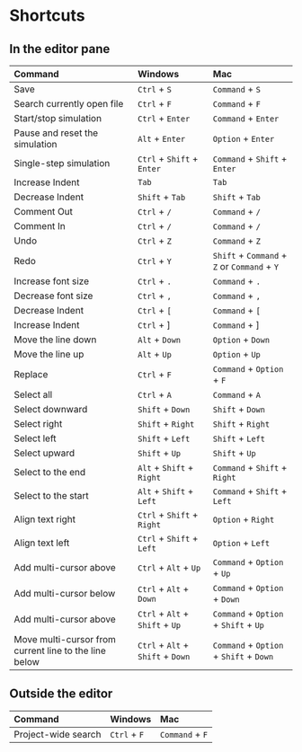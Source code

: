 # Shortcuts

## In the editor pane

| Command | Windows | Mac |
| :--- | :--- | :--- |
| Save | `Ctrl` + `S` | `Command` + `S` |
| Search currently open file | `Ctrl` + `F` | `Command` + `F` |
| Start/stop simulation | `Ctrl` + `Enter` | `Command` + `Enter` |
| Pause and reset the simulation | `Alt` + `Enter` | `Option` + `Enter` |
| Single-step simulation | `Ctrl` + `Shift` + `Enter` | `Command` + `Shift` + `Enter` |
| Increase Indent | `Tab` | `Tab` |
| Decrease Indent | `Shift` + `Tab` | `Shift` + `Tab` |
| Comment Out | `Ctrl` + `/` | `Command` + `/` |
| Comment In | `Ctrl` + `/` | `Command` + `/` |
| Undo | `Ctrl` + `Z` | `Command` + `Z` |
| Redo | `Ctrl` + `Y` | `Shift` + `Command` + `Z` or `Command` + `Y` |
| Increase font size | `Ctrl` + `.` | `Command` + `.` |
| Decrease font size | `Ctrl` + `,` | `Command` + `,` |
| Decrease Indent | `Ctrl` + `[` | `Command` + `[` |
| Increase Indent | `Ctrl` + \] | `Command` + \] |
| Move the line down | `Alt` + `Down` | `Option` + `Down` |
| Move the line up | `Alt` + `Up` | `Option` + `Up` |
| Replace | `Ctrl` + `F` | `Command` + `Option` + `F` |
| Select all | `Ctrl` + `A` | `Command` + `A` |
| Select downward | `Shift` + `Down` | `Shift` + `Down` |
| Select right | `Shift` + `Right` | `Shift` + `Right` |
| Select left | `Shift` + `Left` | `Shift` + `Left` |
| Select upward | `Shift` + `Up` | `Shift` + `Up` |
| Select to the end | `Alt` + `Shift` + `Right` | `Command` + `Shift` + `Right` |
| Select to the start | `Alt` + `Shift` + `Left` | `Command` + `Shift` + `Left` |
| Align text right | `Ctrl` + `Shift` + `Right` | `Option` + `Right` |
| Align text left | `Ctrl` + `Shift` + `Left` | `Option` + `Left` |
| Add multi-cursor above | `Ctrl` + `Alt` + `Up` | `Command` + `Option` + `Up` |
| Add multi-cursor below | `Ctrl` + `Alt` + `Down` | `Command` + `Option` + `Down` |
| Add multi-cursor above | `Ctrl` + `Alt` + `Shift` + `Up` | `Command` + `Option` + `Shift` + `Up` |
| Move multi-cursor from current line to the line below | `Ctrl` + `Alt` + `Shift` + `Down` | `Command` + `Option` + `Shift` + `Down` |

## Outside the editor

| Command | Windows | Mac |
| :--- | :--- | :--- |
| Project-wide search | `Ctrl` + `F` | `Command` + `F` |

